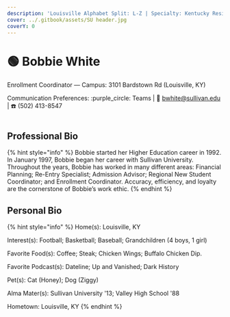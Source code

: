 ```yaml
---
description: 'Louisville Alphabet Split: L-Z | Specialty: Kentucky Residency'
cover: ../.gitbook/assets/SU header.jpg
coverY: 0
---
```


# 🟢 Bobbie White

Enrollment Coordinator — Campus: 3101 Bardstown Rd (Louisville, KY)

Communication Preferences: :purple\_circle: Teams | :e-mail: bwhite@sullivan.edu | :telephone: (502) 413-8547

<figure><img src="../.gitbook/assets/AO-White.avif" alt=""><figcaption></figcaption></figure>

## Professional Bio

{% hint style="info" %}
Bobbie started her Higher Education career in 1992. In January 1997, Bobbie began her career with Sullivan University. Throughout the years, Bobbie has worked in many different areas: Financial Planning; Re-Entry Specialist; Admission Advisor; Regional New Student Coordinator; and Enrollment Coordinator. Accuracy, efficiency, and loyalty are the cornerstone of Bobbie’s work ethic.
{% endhint %}

## Personal Bio

{% hint style="info" %}
Home(s): Louisville, KY

Interest(s): Football; Basketball; Baseball; Grandchildren (4 boys, 1 girl)

Favorite Food(s): Coffee; Steak; Chicken Wings; Buffalo Chicken Dip.

Favorite Podcast(s): Dateline; Up and Vanished; Dark History

Pet(s): Cat (Honey); Dog (Ziggy)

Alma Mater(s): Sullivan University '13; Valley High School '88

Hometown: Louisville, KY
{% endhint %}
